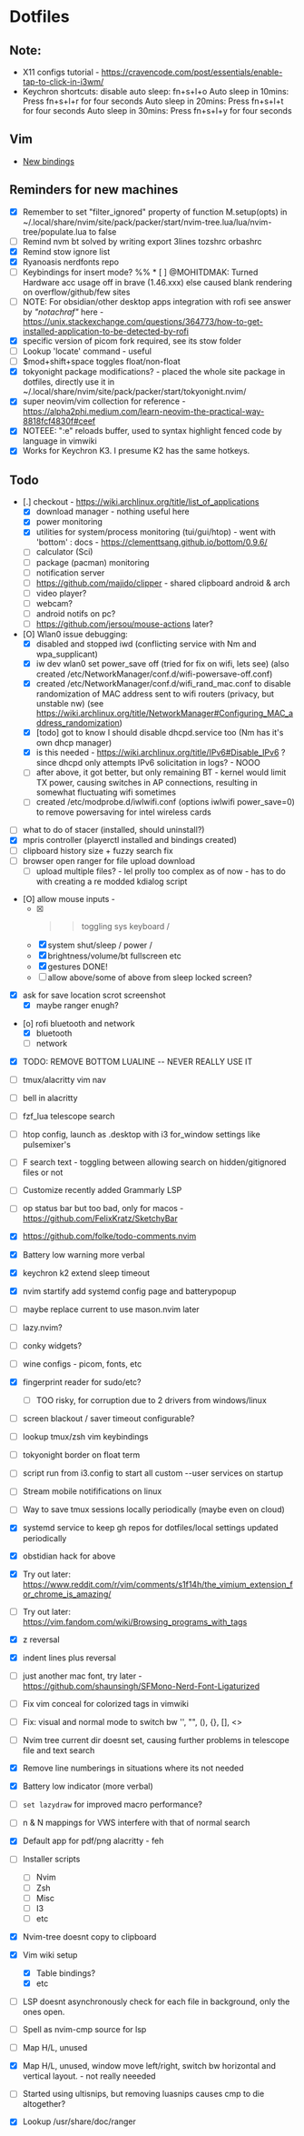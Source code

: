 # Dotfiles

## Note:
* X11 configs tutorial - https://cravencode.com/post/essentials/enable-tap-to-click-in-i3wm/
* Keychron shortcuts:
    disable auto sleep: fn+s+l+o
    Auto sleep in 10mins: Press fn+s+l+r for four seconds
    Auto sleep in 20mins: Press fn+s+l+t for four seconds
    Auto sleep in 30mins: Press fn+s+l+y for four seconds

## Vim 
* [New bindings](vim_learnings)

## Reminders for new machines
* [X] Remember to set "filter_ignored" property of function M.setup(opts) in ~/.local/share/nvim/site/pack/packer/start/nvim-tree.lua/lua/nvim-tree/populate.lua to false
* [ ] Remind nvm bt solved by writing export 3lines tozshrc orbashrc
* [X] Remind stow ignore list
* [X] Ryanoasis nerdfonts repo
* [ ] Keybindings for insert mode?
%% * [ ] @MOHITDMAK: Turned Hardware acc usage off in brave (1.46.xxx) else caused blank rendering on overflow/github/few sites
* [ ] NOTE: For obsidian/other desktop apps integration with rofi see answer by *"notachraf"* here - https://unix.stackexchange.com/questions/364773/how-to-get-installed-application-to-be-detected-by-rofi
* [X] specific version of picom fork required, see its stow folder
* [ ] Lookup 'locate' command - useful
* [ ] $mod+shift+space toggles float/non-float
* [X] tokyonight package modifications? - placed the whole site package in dotfiles, directly use it in ~/.local/share/nvim/site/pack/packer/start/tokyonight.nvim/
* [X] super neovim/vim collection for reference - https://alpha2phi.medium.com/learn-neovim-the-practical-way-8818fcf4830f#ceef
* [X] NOTEEE: ":e" reloads buffer, used to syntax highlight fenced code by language in vimwiki
* [X] Works for Keychron K3. I presume K2 has the same hotkeys.

## Todo
* [.] checkout - https://wiki.archlinux.org/title/list_of_applications
    * [X] download manager - nothing useful here
    * [X] power monitoring
    * [X] utilities for system/process monitoring (tui/gui/htop) - went with 'bottom' : docs - https://clementtsang.github.io/bottom/0.9.6/
    * [ ] calculator (Sci)
    * [ ] package (pacman) monitoring
    * [ ] notification server
    * [ ] https://github.com/majido/clipper - shared clipboard android & arch
    * [ ] video player?
    * [ ] webcam?
    * [ ] android notifs on pc? 
    * [ ] https://github.com/jersou/mouse-actions later?
* [O] Wlan0 issue debugging:
    * [X] disabled and stopped iwd (conflicting service with Nm and wpa_supplicant)
    * [X] iw dev wlan0 set power_save off (tried for fix on wifi, lets see) (also created /etc/NetworkManager/conf.d/wifi-powersave-off.conf)
    * [X] created /etc/NetworkManager/conf.d/wifi_rand_mac.conf to disable randomization of MAC address sent to wifi routers (privacy, but unstable nw) (see https://wiki.archlinux.org/title/NetworkManager#Configuring_MAC_address_randomization)
    * [X] [todo] got to know I should disable dhcpd.service too (Nm has it's own dhcp manager)
    * [X] is this needed - https://wiki.archlinux.org/title/IPv6#Disable_IPv6 ? since dhcpd only attempts IPv6 solicitation in logs? - NOOO
    * [ ] after above, it got better, but only remaining BT - kernel would limit TX power, causing switches in AP connections, resulting in somewhat fluctuating wifi sometimes
    * [ ] created /etc/modprobe.d/iwlwifi.conf (options iwlwifi power_save=0) to remove powersaving for intel wireless cards
* [ ] what to do of stacer (installed, should uninstall?)
* [X] mpris controller (playerctl installed and bindings created)
* [ ] clipboard history size + fuzzy search fix
* [ ] browser open ranger for file upload download
    * [ ] upload multiple files? - lel prolly too complex as of now - has to do with creating a re modded kdialog script
* [O] allow mouse inputs - 
    * [X] >>toggling sys keyboard / 
    * [X] system shut/sleep / power / 
    * [X] brightness/volume/bt fullscreen etc
    * [X] gestures DONE!
    * [ ] allow above/some of above from sleep locked screen?
* [X] ask for save location scrot screenshot
    * [X] maybe ranger enugh?
* [o] rofi bluetooth and network
    * [X] bluetooth
    * [ ] network
* [X] TODO: REMOVE BOTTOM LUALINE -- NEVER REALLY USE IT
* [ ] tmux/alacritty vim nav
* [ ] bell in alacritty
* [ ] fzf_lua telescope search
* [ ] htop config, launch as .desktop with i3 for_window settings like pulsemixer's
* [ ] <leader>F search text - toggling between allowing search on hidden/gitignored files or not
* [ ] Customize recently added Grammarly LSP
* [ ] op status bar but too bad, only for macos - https://github.com/FelixKratz/SketchyBar
* [X] https://github.com/folke/todo-comments.nvim
* [X] Battery low warning more verbal
* [X] keychron k2 extend sleep timeout
* [X] nvim startify add systemd config page and batterypopup
* [ ] maybe replace current to use mason.nvim later
* [ ] lazy.nvim?
* [ ] conky widgets?
* [ ] wine configs - picom, fonts, etc
* [X] fingerprint reader for sudo/etc?
    * [ ] TOO risky, for corruption due to 2 drivers from windows/linux
* [ ] screen blackout / saver timeout configurable?
* [ ] lookup tmux/zsh vim keybindings 
* [ ] tokyonight border on float term
* [ ] script run from i3.config to start all custom --user services on startup
* [ ] Stream mobile notififications on linux
* [ ] Way to save tmux sessions locally periodically  (maybe even on cloud)
* [X] systemd service to keep gh repos for dotfiles/local settings updated periodically
* [X] obstidian hack for above
* [X] Try out later: https://www.reddit.com/r/vim/comments/s1f14h/the_vimium_extension_for_chrome_is_amazing/
* [ ] Try out later: https://vim.fandom.com/wiki/Browsing_programs_with_tags
* [X] <leader>z reversal
* [X] indent lines plus reversal
* [ ] just another mac font, try later - https://github.com/shaunsingh/SFMono-Nerd-Font-Ligaturized
* [ ] Fix vim conceal for colorized tags in vimwiki
* [ ] Fix: visual and normal mode to switch bw '', "", (), {}, [], <>
* [ ] Nvim tree current dir doesnt set, causing further problems in telescope file and text search
* [X] Remove line numberings in situations where its not needed
* [X] Battery low indicator (more verbal)
* [ ] `set lazydraw` for improved macro performance?
* [ ] n & N mappings for VWS interfere with that of normal search
* [X] Default app for pdf/png alacritty - feh
* [ ] Installer scripts
    - [ ] Nvim
    - [ ] Zsh
    - [ ] Misc
    - [ ] I3
    - [ ] etc
* [X] Nvim-tree doesnt copy to clipboard
* [X] Vim wiki setup
    - [X] Table bindings?
    - [X] etc
* [ ] LSP doesnt asynchronously check for each file in background, only the ones open.
* [ ] Spell as nvim-cmp source for lsp
* [ ] Map <leader>H/L, unused
* [X] Map <leader>H/L, unused, window move left/right, switch bw horizontal and vertical layout. - not really neeeded
* [ ] Started using ultisnips, but removing luasnips causes cmp to die altogether?
* [X] Lookup /usr/share/doc/ranger

